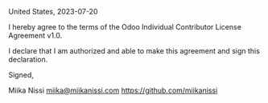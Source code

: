 United States, 2023-07-20

I hereby agree to the terms of the Odoo Individual Contributor License Agreement v1.0.

I declare that I am authorized and able to make this agreement and sign this
declaration.

Signed,

Miika Nissi miika@miikanissi.com https://github.com/miikanissi

